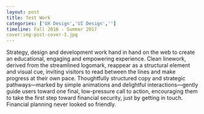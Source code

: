 ```yaml
---
layout: post
title: Test Work
categories: ['UX Design','UI Design','']
timeline: Fall 2016 - Summer 2017
cover:img-post-cover-1.jpg
---
```


<p>Strategy, design and development work hand in hand on the web to create an educational, engaging and empowering experience. Clean linework, derived from the streamlined logomark, reappear as a structural element and visual cue, inviting visitors to read between the lines and make progress at their own pace. Thoughtfully structured copy and strategic pathways—marked by simple animations and delightful interactions—gently guide users toward one final, low-pressure call to action, encouraging them to take the first step toward financial security, just by getting in touch. Financial planning never looked so friendly.</p>
